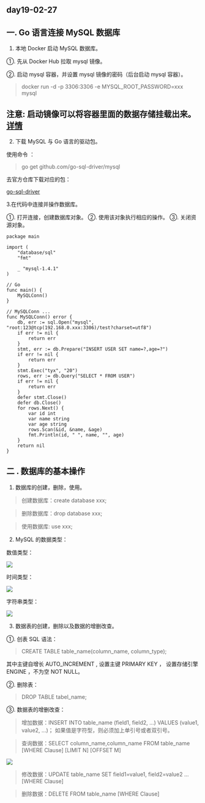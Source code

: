 day19-02-27
---
## 一. Go 语言连接 MySQL 数据库 ##

1. 本地 Docker 启动 MySQL 数据库。

①. 先从 Docker Hub 拉取 mysql 镜像。

②. 启动 mysql 容器，并设置 mysql 镜像的密码（后台启动 mysql 容器）。

> docker run -d -p 3306:3306 -e MYSQL_ROOT_PASSWORD=xxx mysql

## 注意: 启动镜像可以将容器里面的数据存储挂载出来。[详情](https://blog.csdn.net/woniu211111/article/details/80968154)

2. 下载 MySQL 与 Go 语言的驱动包。

使用命令 ：

> go get github.com/go-sql-driver/mysql

去官方仓库下载对应的包：

[go-sql-driver](https://github.com/go-sql-driver/mysql/)

3.在代码中连接并操作数据库。

①. 打开连接，创建数据库对象。 
②. 使用该对象执行相应的操作。
③. 关闭资源对象。

```
package main

import (
	"database/sql"
	"fmt"

	_ "mysql-1.4.1"
)

// Go
func main() {
	MySQLConn()
}

// MySQLConn ...
func MySQLConn() error {
	db, err := sql.Open("mysql", "root:123@tcp(192.168.0.xxx:3306)/test?charset=utf8")
	if err != nil {
		return err
	}
	stmt, err := db.Prepare("INSERT USER SET name=?,age=?")
	if err != nil {
		return err
	}
	stmt.Exec("tyx", "20")
	rows, err := db.Query("SELECT * FROM USER")
	if err != nil {
		return err
	}
	defer stmt.Close()
	defer db.Close()
	for rows.Next() {
		var id int
		var name string
		var age string
		rows.Scan(&id, &name, &age)
		fmt.Println(id, " ", name, "", age)
	}
	return nil
}

```

二 . 数据库的基本操作
---

1. 数据库的创建，删除，使用。

> 创建数据库：create database xxx;

> 删除数据库：drop database xxx;

> 使用数据库: use xxx;

2. MySQL 的数据类型：

数值类型：

![](http://m.qpic.cn/psb?/V131TXgR0JpSlk/E5tGH0k51p.d6Fw0LWK6gxtzGacI3idmnHzP4ujx9cc!/b/dFQBAAAAAAAA&bo=UAMUAwAAAAADJ0Y!&rf=viewer_4)

时间类型：

![](http://m.qpic.cn/psb?/V131TXgR0JpSlk/YnUOWv3Ilew3sXUp3tcA9DEwCx4PpTtF*IRuTTXQHsk!/b/dFYBAAAAAAAA&bo=RAOmAQAAAAADF9I!&rf=viewer_4)

字符串类型：

![](http://m.qpic.cn/psb?/V131TXgR0JpSlk/C4UDpv5zh93YGHIBIzo66s7y6Krsa7NuRfowIHgQKAk!/b/dL8AAAAAAAAA&bo=QwPoAgAAAAADF5g!&rf=viewer_4)

3. 数据表的创建，删除以及数据的增删改查。

①. 创表 SQL 语法：

> CREATE TABLE table_name(column_name, column_type);

其中主键自增长 AUTO_INCREMENT , 设置主键 PRIMARY KEY ， 设置存储引擎 ENGINE ，不为空 NOT NULL。

②. 删除表：

> DROP TABLE tabel_name;

③. 数据表的增删改查：

> 增加数据：INSERT INTO table_name (field1, field2, ...) VALUES (value1, value2, ...)； 如果值是字符型，则必须加上单引号或者双引号。

> 查询数据：SELECT column_name,column_name FROM table_name [WHERE Clause] [LIMIT N] [OFFSET M]

![](http://m.qpic.cn/psb?/V131TXgR0JpSlk/deN09YeerOYquZ2H0YUr.YnbM36heOMrQBNozJaRJa8!/b/dFIBAAAAAAAA&bo=1QLPAAAAAAADBzo!&rf=viewer_4)

> 修改数据：UPDATE table_name SET field1=value1, field2=value2 ... [WHERE Clause]

> 删除数据：DELETE FROM table_name [WHERE Clause]
